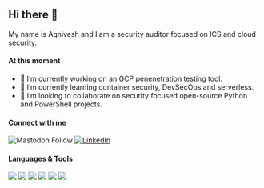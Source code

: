 ## Hi there 👋

My name is Agnivesh and I am a security auditor focused on ICS and cloud security.

#### At this moment
- 🔭 I’m currently working on an GCP penenetration testing tool.
- 🌱 I’m currently learning container security, DevSecOps and serverless.
- 👯 I’m looking to collaborate on security focused open-source Python and PowerShell projects.

#### Connect with me
![Mastodon Follow](https://img.shields.io/mastodon/follow/agnivesh)
[![LinkedIn](https://img.shields.io/badge/LinkedIn-0077B5?style=for-the-badge&logo=linkedin&logoColor=white)](https://www.linkedin.com/in/agniveshs/)

#### Languages & Tools
<img src="https://img.shields.io/badge/Python-14354C?style=for-the-badge&logo=python&logoColor=white">&nbsp;<img src="https://img.shields.io/badge/Shell_Script-121011?style=for-the-badge&logo=gnu-bash&logoColor=white">&nbsp;<img src="https://img.shields.io/badge/PowerShell-3776AB?style=for-the-badge&logo=powershell&logoColor=white">&nbsp;<img src="https://img.shields.io/badge/Amazon_AWS-232F3E?style=for-the-badge&logo=amazon-aws&logoColor=white">&nbsp;<img src="https://img.shields.io/badge/Google_Cloud-4285F4?style=for-the-badge&logo=google-cloud&logoColor=white">&nbsp;<img src="https://img.shields.io/badge/Microsoft_Azure-0089D6?style=for-the-badge&logo=microsoft-azure&logoColor=white">
